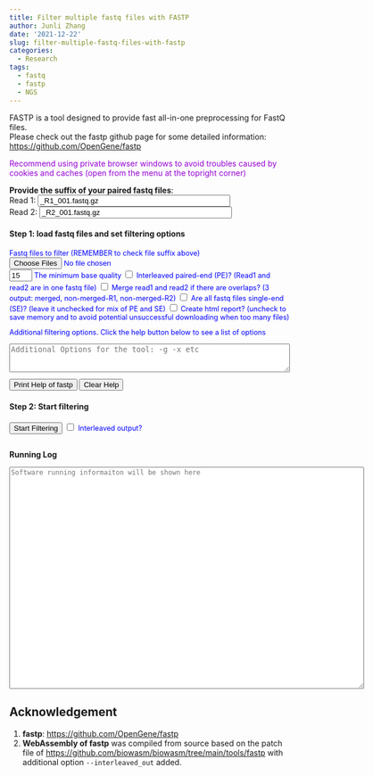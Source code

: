 ```yaml
---
title: Filter multiple fastq files with FASTP
author: Junli Zhang
date: '2021-12-22'
slug: filter-multiple-fastq-files-with-fastp
categories:
  - Research
tags:
  - fastq
  - fastp
  - NGS
---
```


FASTP is a tool designed to provide fast all-in-one preprocessing for FastQ files.  
Please check out the fastp github page for some detailed information:  
https://github.com/OpenGene/fastp
<p id=recommend" style="color:darkviolet;">Recommend using private browser windows to avoid troubles caused by cookies and caches (open from the menu at the topright corner)</p>

**Provide the suffix of your paired fastq files**:  
<label for="suffix1">Read 1:</label>
<input id="suffix1" value="_R1_001.fastq.gz" size="40"><br>
<label for="suffix2">Read 2:</label>
<input id="suffix2" value="_R2_001.fastq.gz" size="40"><br>

<h4>Step 1: load fastq files and set filtering options</h4>
<div id="options" style="font-size:90%;color:blue;">
<label for="fastq">Fastq files to filter (REMEMBER to check file suffix above)</label><br>
<input id="fastq" type="file" multiple><br>
<p id="demoFq" style="display:none;"></p>

<input id="basequality" name="basequality" value="15" size="2">
<label for="basequality">The minimum base quality</label>

<input type="checkbox" id="interleaved" name="interleaved" value="--interleaved_in">
<label for="interleaved">Interleaved paired-end (PE)? (Read1 and read2 are in one fastq file)</label>

<input type="checkbox" id="merge" name="merge" value="-m">
<label for="merge">Merge read1 and read2 if there are overlaps? (3 output: merged, non-merged-R1, non-merged-R2)</label>

<input type="checkbox" id="SingleEnd" name="SingleEnd" value="false">
<label for="SingleEnd">Are all fastq files single-end (SE)? (leave it unchecked for mix of PE and SE)</label>

<input type="checkbox" id="downloadHtml" name="downloadHtml" value="false">
<label for="downloadHtml">Create html report? (uncheck to save memory and to avoid potential unsuccessful downloading when too many files)</label>

<label for="addopt">Additional filtering options. Click the help button below to see a list of options</label><br>
<textarea id="addopt" name="addopt" rows="3" cols="60" placeholder="Additional Options for the tool: -g -x etc"></textarea><br>

<button onclick="printHelp()">Print Help of fastp</button>
<button onclick="clearHelp()">Clear Help</button><br>
<p id="help"></p>
</div>
<h4>Step 2: Start filtering</h4>
<button onclick="makeAll()">Start Filtering</button>
<input type="checkbox" id="interleaved_out" name="interleaved_out" value="--stdout">
<label for="interleaved_out" style="font-size:90%;color:blue;">Interleaved output?</label><br>

<div id="download-btn" style="display:none">
    <h4>Step 3: Download filtered files and summary html</h4>
    <button onclick="download()">Download the filtered fastq file(s)</button><br><br>
</div>
<p id="error" style="color:red;"></p>
<pre><code id="stdout"></code></pre>

**Running Log**

<textarea id="stderr" name="stderr" rows="28" cols="85" style="font-family: monospace;font-size: 12px;" placeholder="Software running informaiton will be shown here"></textarea><br>


## Acknowledgement
1. **fastp**: https://github.com/OpenGene/fastp
2. **WebAssembly of fastp** was compiled from source based on the patch file of https://github.com/biowasm/biowasm/tree/main/tools/fastp with additional option `--interleaved_out` added.

<script src="/tools/aioli/latest/aioli.js"></script>
<script src="/libs/FileSaver.min.js"></script>
<script src="/libs/jszip.min.js"></script>
<script src="/libs/pako_deflate.min.js"></script>
<script src="/libs/fastp-multiplex-v3.js"></script>